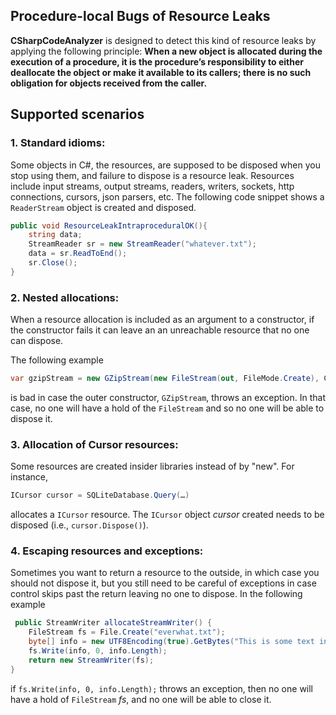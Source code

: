## Procedure-local Bugs of Resource Leaks

**CSharpCodeAnalyzer** is designed to detect this kind of resource leaks by applying the following principle: **When a new object is allocated during the execution of a procedure, it is the procedure’s responsibility to either deallocate the object or make it available to its callers; there is no such obligation for objects received from the caller.** 

## Supported scenarios

### 1. Standard idioms: 

Some objects in C#, the resources, are supposed to be disposed when you stop using them, and failure to dispose is a resource leak. Resources include input streams, output streams, readers, writers, sockets, http connections, cursors, json parsers, etc. The following code snippet shows a `ReaderStream` object is created and disposed. 

```c#
public void ResourceLeakIntraproceduralOK(){
    string data;
    StreamReader sr = new StreamReader("whatever.txt");            
    data = sr.ReadToEnd();
    sr.Close();
}
```
							
### 2. Nested allocations: 
When a resource allocation is included as an argument to a constructor, if the constructor fails it can leave an an unreachable resource that no one can dispose.
	
The following example 
```c#
var gzipStream = new GZipStream(new FileStream(out, FileMode.Create), CompressionMode.Compress);
```
is bad in case the outer constructor, `GZipStream`, throws an exception. In that case, no one will have a hold of the `FileStream` and so no one will be able to dispose it.
	
### 3. Allocation of Cursor resources:
Some resources are created insider libraries instead of by "new". For instance,
```c#
ICursor cursor = SQLiteDatabase.Query(…)
```
allocates a `ICursor` resource. The `ICursor` object *cursor* created needs to be disposed (i.e., `cursor.Dispose()`).
	
### 4. Escaping resources and exceptions:
Sometimes you want to return a resource to the outside, in which case you should not dispose it, but you still need to be careful of exceptions in case control skips past the return leaving no one to dispose. In the following example
```c#
 public StreamWriter allocateStreamWriter() {
    FileStream fs = File.Create("everwhat.txt");
    byte[] info = new UTF8Encoding(true).GetBytes("This is some text in the file.");
    fs.Write(info, 0, info.Length);
    return new StreamWriter(fs);
}
```
if `fs.Write(info, 0, info.Length);` throws an exception, then no one will have a hold of `FileStream` *fs*, and no one will be able to close it.
